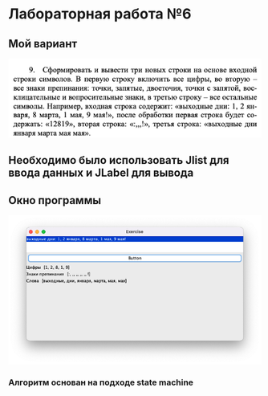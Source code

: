 # Лабораторная работа №6
## Мой вариант
![Снимок экрана 2025-02-10 в 18.19.51.png](image/%D0%A1%D0%BD%D0%B8%D0%BC%D0%BE%D0%BA%20%D1%8D%D0%BA%D1%80%D0%B0%D0%BD%D0%B0%202025-02-10%20%D0%B2%2018.19.51.png)
## Необходимо было использовать Jlist для ввода данных и JLabel для вывода
## Окно программы
![Снимок экрана 2025-02-10 в 18.25.59.png](image/%D0%A1%D0%BD%D0%B8%D0%BC%D0%BE%D0%BA%20%D1%8D%D0%BA%D1%80%D0%B0%D0%BD%D0%B0%202025-02-10%20%D0%B2%2018.25.59.png)
### Алгоритм основан на подходе state machine